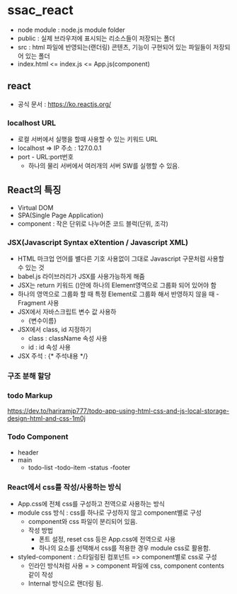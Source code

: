 # ssac_react

 - node module : node.js module folder
 - public : 실제 브라우저에 표시되는 리소스들이 저장되는 폴더
 - src : html 파일에 반영되는(랜더링) 콘텐츠, 기능이 구현되어 있는 파일들이 저장되어 있는 폴더
 - index.html <= index.js <= App.js(component)


## react

- 공식 문서 : https://ko.reactjs.org/

### localhost URL
- 로컬 서버에서 실행을 할때 사용할 수 있는 키워드 URL
- localhost => IP 주소 : 127.0.0.1
- port - URL:port번호
  - 하나의 물리 서버에서 여러개의 서버 SW를 실행할 수 있음.

## React의 특징

- Virtual DOM
- SPA(Single Page Application)
- component : 작은 단위로 나누어준 코드 블럭(단위, 조각)

### JSX(Javascript Syntax eXtention / Javascript XML)

- HTML 마크업 언어를 별다른 기호 사용없이 그대로 Javascript 구문처럼 사용할 수 있는 것
- babel.js 라이브러리가 JSX를 사용가능하게 해줌
- JSX는 return 키워드 ()안에 하나의 Element영역으로 그룹화 되어 있어야 함
- 하나의 영역으로 그룹화 할 때 특정 Element로 그룹화 해서 반영하지 않을 때 - Fragment 사용
- JSX에서 자바스크립트 변수 값 사용하
  - {변수이름}
- JSX에서 class, id 지정하기
  - class : className 속성 사용
  - id : id 속성 사용
- JSX 주석 : {* 주석내용 */}

### 구조 분해 할당


### todo Markup

https://dev.to/hariramjp777/todo-app-using-html-css-and-js-local-storage-design-html-and-css-1m0j


### Todo Component
- header
- main
  - todo-list
    -todo-item
  -status
-footer

### React에서 css를 작성/사용하는 방식
- App.css에 전체 css를 구성하고 전역으로 사용하는 방식
- module css 방식 : css를 하나로 구성하지 않고 component별로 구성
  - component와 css 파일이 분리되어 있음.
  - 작성 방법
    - 폰트 설정, reset css 등은 App.css에 전역으로 사용
    - 하나의 요소를 선택해서 css를 적용한 경우 module css로 활용함.
- styled-component : 스타일링된 컴포넌트 => component별로 css로 구성
  - 인라인 방식처럼 사용 = > component 파일에 css, component contents 같이 작성
  - Internal 방식으로 랜더링 됨.
